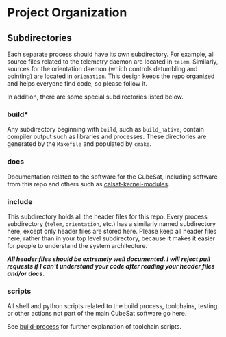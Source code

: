 # Project Organization

## Subdirectories

Each separate process should have its own subdirectory. For example, all source
files related to the telemetry daemon are located in `telem`. Similarly, sources
for the orientation daemon (which controls detumbling and pointing) are located
in `orienation`. This design keeps the repo organized and helps everyone find
code, so please follow it.

In addition, there are some special subdirectories listed below.

### build*

Any subdirectory beginning with `build`, such as `build_native`, contain
compiler output such as libraries and processes. These directories are generated
by the `Makefile` and populated by `cmake`.

### docs

Documentation related to the software for the CubeSat, including software from
this repo and others such as
[calsat-kernel-modules](https://github.com/space-technologies-at-california/calsat-kernel-modules).

### include

This subdirectory holds all the header files for this repo. Every process
subdirectory (`telem`, `orientation`, etc.) has a similarly named subdirectory
here, except only header files are stored here. Please keep all header files
here, rather than in your top level subdirectory, because it makes it easier for
people to understand the system architecture.

_**All header files should be extremely well documented. I will reject pull
requests if I can't understand your code after reading your header files and/or
docs**_.

### scripts

All shell and python scripts related to the build process, toolchains, testing,
or other actions not part of the main CubeSat software go here.

See [build-process](build-process,md) for further explanation of toolchain
scripts.
